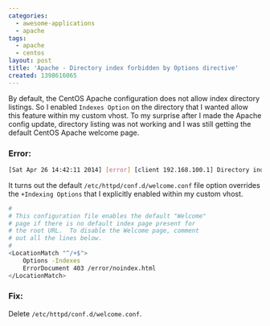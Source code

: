 ```yaml
---
categories:
  - awesome-applications
  - apache
tags:
  - apache
  - centos
layout: post
title: 'Apache - Directory index forbidden by Options directive'
created: 1398616065
---
```


By default, the CentOS Apache configuration does not allow index directory listings. So I enabled `Indexes Option` on the directory that I wanted allow this feature within my custom vhost. To my surprise after I made the Apache config update, directory listing was not working and I was still getting the default CentOS Apache welcome page.

### Error:

```bash
[Sat Apr 26 14:42:11 2014] [error] [client 192.168.100.1] Directory index forbidden by Options directive: /www/mysecureshit/
```

It turns out the default `/etc/httpd/conf.d/welcome.conf` file option overrides the `+Indexing Options` that I explicitly enabled within my custom vhost.

```bash
#
# This configuration file enables the default "Welcome"
# page if there is no default index page present for
# the root URL.  To disable the Welcome page, comment
# out all the lines below.
#
<LocationMatch "^/+$">
    Options -Indexes
    ErrorDocument 403 /error/noindex.html
</LocationMatch>
```

### Fix:

Delete  `/etc/httpd/conf.d/welcome.conf`.
